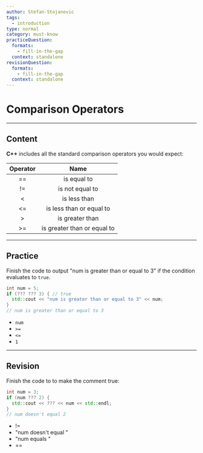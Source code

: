 ```yaml
---
author: Stefan-Stojanovic
tags:
  - introduction
type: normal
category: must-know
practiceQuestion:
  formats:
    - fill-in-the-gap
  context: standalone
revisionQuestion:
  formats:
    - fill-in-the-gap
  context: standalone
---
```


# Comparison Operators

---

## Content


**C++** includes all the standard comparison operators you would expect:

| Operator |             Name            |
|:--------:|:---------------------------:|
| ==       | is equal to                 |
| !=       | is not equal to             |
| <        | is less than                |
| <=       | is less than or equal to    |
| >        | is greater than             |
| >=       | is greater than or equal to |

---

## Practice

Finish the code to output "num is greater than or equal to 3" if the condition evaluates to `true`.

```cpp
int num = 5;
if (??? ??? 3) { // true
  std::cout << "num is greater than or equal to 3" << num;
}
// num is greater than or equal to 3
```

- `num`
- `>=`
- `<=`
- `1`


---

## Revision

Finish the code to to make the comment true:

```cpp
int num = 3;
if (num ??? 2) {
  std::cout << ??? << num << std::endl;
}
// num doesn't equal 2

```

- !=
- "num doesn't equal "
- "num equals "
- ==